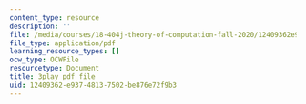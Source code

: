 ```yaml
---
content_type: resource
description: ''
file: /media/courses/18-404j-theory-of-computation-fall-2020/12409362e93748137502be876e72f9b3_IycOPFmEQk8.pdf
file_type: application/pdf
learning_resource_types: []
ocw_type: OCWFile
resourcetype: Document
title: 3play pdf file
uid: 12409362-e937-4813-7502-be876e72f9b3
---
```

